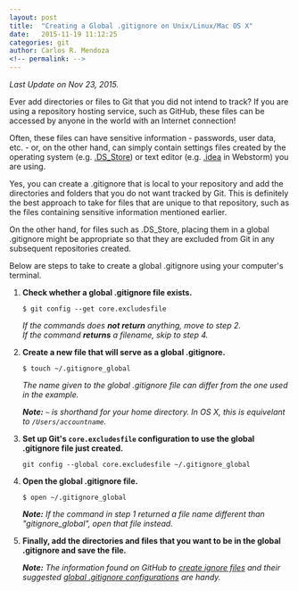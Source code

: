 ```yaml
---
layout: post
title:  "Creating a Global .gitignore on Unix/Linux/Mac OS X"
date:   2015-11-19 11:12:25
categories: git
author: Carlos R. Mendoza
<!-- permalink: -->
---
```


*Last Update on Nov 23, 2015.*

Ever add directories or files to Git that you did not intend to track? If you are using a repository hosting service, such as GitHub, these files can be accessed by anyone in the world with an Internet connection!

Often, these files can have sensitive information - passwords, user data, etc. - or, on the other hand, can simply contain settings files created by the operating system (e.g. [.DS_Store](https://en.wikipedia.org/wiki/.DS_Store)) or text editor (e.g. [.idea](https://www.jetbrains.com/idea/help/project-and-ide-settings.html?search=.idea) in Webstorm) you are using.

Yes, you can create a .gitignore that is local to your repository and add the directories and folders that you do not want tracked by Git. This is definitely the best approach to take for files that are unique to that repository, such as the files containing sensitive information mentioned earlier.

On the other hand, for files such as .DS_Store, placing them in a global .gitignore might be appropriate so that they are excluded from Git in any subsequent repositories created.

Below are steps to take to create a global .gitignore using your computer's terminal.

1. **Check whether a global .gitignore file exists.**

	`$ git config --get core.excludesfile`

	*If the commands does **not return** anything, move to step 2.*   
	*If the command **returns** a filename, skip to step 4.*

2. 	**Create a new file that will serve as a global .gitignore.**
	
	`$ touch ~/.gitignore_global`


	*The name given to the global .gitignore file can differ from the one used in the example.*

	*__Note:__ `~` is shorthand for your home directory. In OS X, this is equivelant to `/Users/accountname`.*

3. **Set up Git's `core.excludesfile` configuration to use the global .gitignore file just created.**
	
	`git config --global core.excludesfile ~/.gitignore_global`

4. **Open the global .gitignore file.**

	`$ open ~/.gitignore_global`

	*__Note:__ If the command in step 1 returned a file name different than "gitignore_global", open that file instead.*



5. **Finally, add the directories and files that you want to be in the global .gitignore and save the file.**
	
	*__Note:__ The information found on GitHub to [create ignore files](https://help.github.com/articles/ignoring-files/) and their suggested [global .gitignore configurations](https://gist.github.com/octocat/9257657) are handy.*





